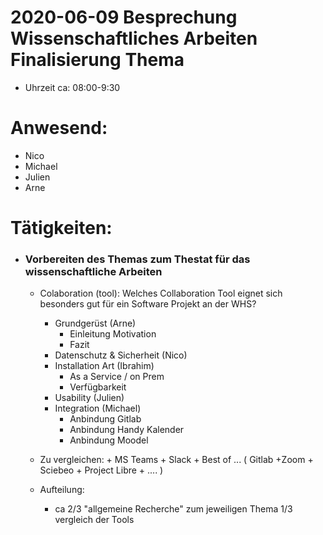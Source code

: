 # 2020-06-09 Besprechung Wissenschaftliches Arbeiten Finalisierung Thema

- Uhrzeit ca: 08:00-9:30

# Anwesend:

 - Nico
 - Michael
 - Julien
 - Arne

  
# Tätigkeiten:
- ### Vorbereiten  des Themas zum Thestat für das wissenschaftliche Arbeiten 

  	+ Colaboration (tool): Welches Collaboration Tool eignet sich besonders gut für ein Software Projekt an der WHS? 
		+ Grundgerüst (Arne)  
			+ Einleitung Motivation  
			+ Fazit  
		+ Datenschutz & Sicherheit (Nico)  
		+ Installation Art (Ibrahim)   
			+  As a Service / on Prem 
			+  Verfügbarkeit  
		+ Usability (Julien)  
		+ Integration (Michael)  
			+ Anbindung Gitlab  
			+ Anbindung Handy Kalender  
			+ Anbindung Moodel  
		
	+ Zu vergleichen:
		  + MS Teams
	      + Slack
	      + Best of ... ( Gitlab +Zoom + Sciebeo + Project Libre + .... ) 
	    
	 + Aufteilung:  
	      + ca 2/3 "allgemeine Recherche" zum jeweiligen Thema 1/3 vergleich der Tools  
	       
	      